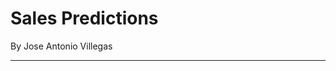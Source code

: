 # Sales Predictions

By Jose Antonio Villegas

______________________________________________________________________________________________
